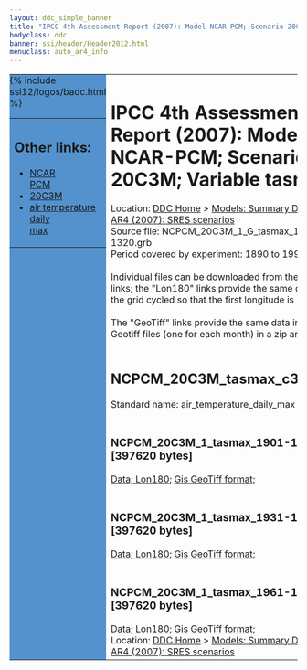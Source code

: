 ```yaml
---
layout: ddc_simple_banner
title: "IPCC 4th Assessment Report (2007): Model NCAR-PCM; Scenario 20C3M; Variable tasmax"
bodyclass: ddc
banner: ssi/header/Header2012.html
menuclass: auto_ar4_info
---
```



<table width="100%" border="0" cellspacing="0" cellpadding="0" style="border-collapse: collapse;">
<tr style="margin:0;padding:0;border:0;">
<td style="margin:0;padding:0;border:0;height:1pt;width:150pt;background:#5492CD;" valign="top" >

<div id="lh-col2" class="auto_ar4_info">
<table class="menumain" bgcolor="#5492CD" cellspacing="0" width="100%" border="0">
<tr><td>
<h2> Other links:</h2>
<ul>
<li><a href="/auto/ar4/model-NCAR-PCM.html">NCAR<br/>PCM</a></li>
<li><a href="/auto/ar4/scenario-20C3M.html">20C3M</a></li>
<li><a href="/auto/ar4/var-air_temperature_daily_max.html">air temperature daily<br/> max</a></li>
</ul>
</td></tr>
{% include ssi12/logos/badc.html %}
</table>
</div>
</td>
<td><h1>IPCC 4th Assessment Report (2007): Model NCAR-PCM; Scenario 20C3M; Variable tasmax</h1>

<!-- Breadcrumb1 -->
<div id="breadcrumb1" align="left">
Location: <a href="/index.html">DDC Home</a> > <a href="/sim/gcm_clim/">Models: Summary Data</a>
> <a href="/sim/gcm_clim/SRES_AR4/index.html">AR4 (2007): SRES scenarios</a>
</div>
<!-- End of Breadcrumb1 -->Source file: NCPCM_20C3M_1_G_tasmax_1-1320.grb
<br/>
Period covered by experiment: 1890 to 1999<br/>
<br/>Individual files can be downloaded from the "data" links; the "Lon180" links provide the same data
         with the grid cycled so that the first longitude is 180W<br/>
<br/>The "GeoTiff" links provide the same data in 12 Geotiff files (one for each month)
          in a zip archive<br/>
<br/><h2>NCPCM_20C3M_tasmax_c30a.tar</h2>
Standard name: air_temperature_daily_max<br>
<br/><h3>NCPCM_20C3M_1_tasmax_1901-1930.nc [397620 bytes]</h3>
<a href="/cgi-bin/downl/ar4_nc/tasmax/NCPCM_20C3M_1_tasmax_1901-1930.nc">Data; </a><a href="/cgi-bin/downl/ar4_nc/tasmax/NCPCM_20C3M_1_tasmax_1901-1930.cyto180.nc"> Lon180</a>; <a href="/cgi-bin/downl/ar4_tif/tasmax/NCPCM_20C3M_1_tasmax_1901-1930.zip">Gis GeoTiff format; </a><br/>
<br/><h3>NCPCM_20C3M_1_tasmax_1931-1960.nc [397620 bytes]</h3>
<a href="/cgi-bin/downl/ar4_nc/tasmax/NCPCM_20C3M_1_tasmax_1931-1960.nc">Data; </a><a href="/cgi-bin/downl/ar4_nc/tasmax/NCPCM_20C3M_1_tasmax_1931-1960.cyto180.nc"> Lon180</a>; <a href="/cgi-bin/downl/ar4_tif/tasmax/NCPCM_20C3M_1_tasmax_1931-1960.zip">Gis GeoTiff format; </a><br/>
<br/><h3>NCPCM_20C3M_1_tasmax_1961-1990.nc [397620 bytes]</h3>
<a href="/cgi-bin/downl/ar4_nc/tasmax/NCPCM_20C3M_1_tasmax_1961-1990.nc">Data; </a><a href="/cgi-bin/downl/ar4_nc/tasmax/NCPCM_20C3M_1_tasmax_1961-1990.cyto180.nc"> Lon180</a>; <a href="/cgi-bin/downl/ar4_tif/tasmax/NCPCM_20C3M_1_tasmax_1961-1990.zip">Gis GeoTiff format; </a><br/>
<!-- Breadcrumb2 -->
<div id="breadcrumb2" align="left">
Location: <a href="/index.html">DDC Home</a> > <a href="/sim/gcm_clim/">Models: Summary Data</a>
> <a href="/sim/gcm_clim/SRES_AR4/index.html">AR4 (2007): SRES scenarios</a>
</div>
<!-- End of Breadcrumb2 --></td></tr></table>
